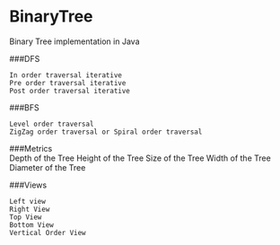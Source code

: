 # BinaryTree
Binary Tree implementation in Java

###DFS

    In order traversal iterative
    Pre order traversal iterative
    Post order traversal iterative

###BFS

    Level order traversal
    ZigZag order traversal or Spiral order traversal

###Metrics    
    Depth of the Tree
    Height of the Tree
    Size of the Tree
    Width of the Tree
    Diameter of the Tree

###Views

    Left view
    Right View
    Top View
    Bottom View
    Vertical Order View
